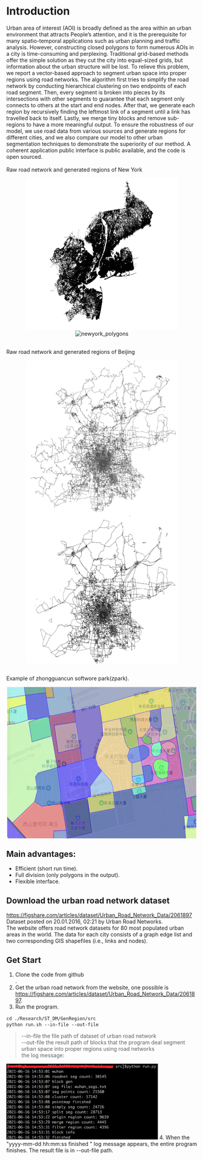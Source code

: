 # Introduction
Urban area of interest (AOI) is broadly defined as the area within an urban environment that attracts People’s attention, and it is the prerequisite for many spatio-temporal applications such as urban planning and traffic analysis. However, constructing closed polygons to form numerous AOIs in a city is time-consuming and perplexing. Traditional grid-based methods offer the simple solution as they cut the city into equal-sized grids, but information about the urban structure will be lost. To relieve this problem, we report a vector-based approach to segment urban space into proper regions using road networks. The algorithm first tries to simplify the road network by conducting hierarchical clustering on two endpoints of each road segment. Then, every segment is broken into pieces by its intersections with other segments to guarantee that each segment only connects to others at the start and end nodes. After that, we generate each region by recursively finding the leftmost link of a segment until a link has travelled back to itself. Lastly, we merge tiny blocks and remove sub-regions to have a more meaningful output. To ensure the robustness of our model, we use road data from various sources and generate regions for different cities, and we also compare our model to other urban segmentation techniques to demonstrate the superiority of our method. A coherent application public interface is public available, and the code is open sourced.<br> <br>
Raw road network and generated regions of New York  
<p align="center">
    <img align="center" src="https://github.com/PaddlePaddle/Research/blob/master/ST_DM/GenRegion/result/newyork_link.png" width="400" height="400" alt="newyork_link" style="margin:0 auto"/>
    <img align="center" src="https://github.com/PaddlePaddle/Research/blob/master/ST_DM/GenRegion/result/new york colored.png" width="400" height="400" alt="newyork_polygons" style="margin:0 auto"/>  
</p>
<br> Raw road network and generated regions of Beijing  
<p align="center">
<img align="center" src="https://github.com/PaddlePaddle/Research/blob/master/ST_DM/GenRegion/result/beijing_road_network.png" width="400" height="400" alt="processing" style="text-align:center"/>
<img align="center" src="https://github.com/PaddlePaddle/Research/blob/master/ST_DM/GenRegion/result/beijing_polygons.png" width="400" height="400" alt="processing"/>  
</p>
<br>Example of zhongguancun softwore park(zpark).  
<p align="center">
<img align="center" src="https://github.com/PaddlePaddle/Research/blob/master/ST_DM/GenRegion/result/ZPark.png" width="500" height="400" alt="Result of ZPARK" style="margin:0 auto"/>  
</p>  

## Main advantages:  

* Efficient (short run time).   
* Full division (only polygons in the output).
* Flexible interface.  

## Download the urban road network dataset
https://figshare.com/articles/dataset/Urban_Road_Network_Data/2061897  
Dataset posted on 20.01.2016, 02:21 by Urban Road Networks.   
The website offers road network datasets for 80 most populated urban areas in the world. The data for each city consists of a graph edge list and two corresponding GIS shapefiles (i.e., links and nodes).

## Get Start
1. Clone the code from github <br>. 
2. Get the urban road network from the website, one possible is https://figshare.com/articles/dataset/Urban_Road_Network_Data/2061897.  
3. Run the program.
```
cd ./Research/ST_DM/GenRegion/src  
python run.sh --in-file --out-file   
```
>    --in-file the file path of dataset of urban road network <br> 
>    --out-file the result path of blocks that the program deal segment urban space into proper regions using road networks <br>
>   the log message:
  <img src="https://github.com/PaddlePaddle/Research/blob/master/ST_DM/GenRegion/result/process.png" width="400" height="200" alt="processing"/>  
4. When the "yyyy-mm-dd hh:mm:ss finished " log message appears, the entire program finishes. The result file is in --out-file path.
